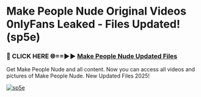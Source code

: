 # Make People Nude Original Videos 0nlyFans Leaked - Files Updated! (sp5e)

<h3>🔴 CLICK HERE 🌐==►► <a href="https://tinyurl.com/yrmya6cz" rel="nofollow">Make People Nude Updated Files</a></h3>

Get Make People Nude and all content. Now you can access all videos and pictures of Make People Nude. New Updated Files 2025!

[![sp5e](https://i.imgur.com/FMdXYCs.gif)](https://tinyurl.com/yrmya6cz)
